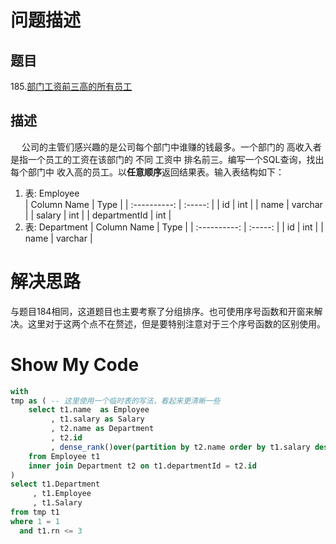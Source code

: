 # 问题描述
## 题目
185.[部门工资前三高的所有员工](https://leetcode.cn/problems/department-top-three-salaries)
## 描述
&ensp; &ensp;公司的主管们感兴趣的是公司每个部门中谁赚的钱最多。一个部门的 高收入者 是指一个员工的工资在该部门的 不同 工资中 排名前三。编写一个SQL查询，找出每个部门中 收入高的员工。以**任意顺序**返回结果表。输入表结构如下：
1. 表: Employee  
    | Column Name  |  Type   |
    | :----------: | :-----: |
    |      id      |   int   |
    |     name     | varchar |
    |    salary    |   int   |
    | departmentId |   int   |
2. 表: Department
    | Column Name  |  Type   |
    | :----------: | :-----: |
    |      id      |   int   |
    |     name     | varchar |
# 解决思路
与题目184相同，这道题目也主要考察了分组排序。也可使用序号函数和开窗来解决。这里对于这两个点不在赘述，但是要特别注意对于三个序号函数的区别使用。
# Show My Code
``` SQL
with
tmp as ( -- 这里使用一个临时表的写法，看起来更清晰一些
    select t1.name  as Employee
         , t1.salary as Salary 
         , t2.name as Department 
         , t2.id
         , dense_rank()over(partition by t2.name order by t1.salary desc) as rn -- 使用 dense_rank()既能消除相同的值对序号的影响，又能取出前三的值。
    from Employee t1 
    inner join Department t2 on t1.departmentId = t2.id
)
select t1.Department
     , t1.Employee 
     , t1.Salary
from tmp t1
where 1 = 1 
  and t1.rn <= 3
```

